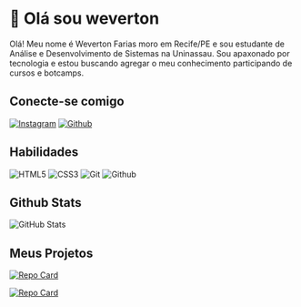 # 👋 Olá sou weverton

Olá! Meu nome é Weverton Farias moro em Recife/PE e sou estudante de Análise e Desenvolvimento de Sistemas na Uninassau.  Sou apaxonado por tecnologia e estou buscando agregar o meu conhecimento participando de cursos e botcamps.
 
 ## Conecte-se comigo
[![Instagram](https://img.shields.io/badge/Instagram-000?style=for-the-badge&logo=instagram)](https://www.instagram.com/davi.silvaa3/) 
 [![Github](https://img.shields.io/badge/Github-000?style=for-the-badge&logo=github)](https://github.com/JonathanWallace)

 ## Habilidades
 ![HTML5](https://img.shields.io/badge/HTML5-000?style=for-the-badge&logo=html5)
![CSS3](https://img.shields.io/badge/CSS3-000?style=for-the-badge&logo=css3&logoColor=264CE4) ![Git](https://img.shields.io/badge/Git-000?style=for-the-badge&logo=git)
![Github](https://img.shields.io/badge/Github-000?style=for-the-badge&logo=Github)

## Github Stats
![GitHub Stats](https://github-readme-stats.vercel.app/api?username=Wevertonfarias&=transparent&bg_color=000&border_color=30A3DC&show_icons=true&icon_color=30A3DC&title_color=E94D5F&text_color=FFF)


## Meus Projetos


[![Repo Card](https://github-readme-stats.vercel.app/api/pin/?username=Wevertonfarias&repo=desafio1-HTML&bg_color=000&border_color=30A3DC&show_icons=true&icon_color=30A3DC&title_color=E94D5F&text_color=FFF)](https://github.com/Wevertonfarias/desafio1-HTML)


[![Repo Card](https://github-readme-stats.vercel.app/api/pin/?username=Wevertonfarias&repo=dio-lab-open-source&bg_color=000&border_color=30A3DC&show_icons=true&icon_color=30A3DC&title_color=E94D5F&text_color=FFF)](https://github.com/Wevertonfarias/desafio1-HTML)
